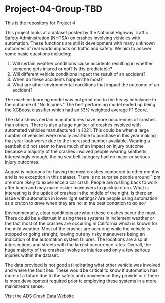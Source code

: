 # Project-04-Group-TBD
This is the repository for Project 4


This project looks at a dataset posted by the National Highway Traffic Safety Administration (NHTSA) on crashes involving vehicles with automation. These functions are still in development with many unknown outcomes of real world impacts on traffic and safety. We aim to answer some basic questions including:


1. Will certain weather conditions cause accidents resulting in whether someone gets injured or not? Is this predictable?
2. Will different vehicle conditions impact the result of an accident?
3. When do these accidents happen the most?
4. What are other environmental conditions that impact the outcome of an accident?


The machine learning model was not great due to the heavy imbalance to the outcome of "No Injuries." The best performing model ended up being the XGBoost classifier which had an 83% weighted average F1 Score.


The data shows certain manufacturers have more occurences of crashes than others. There is also a huge number of crashes involved with automated vehicles manufactured in 2021. This could be when a large number of vehicles were readily available to purchase in this year making that year look worse due to the increased number available. Wearing a seatbelt did not seem to have much of an impact on injury outcome because a majority of the crashes involved people wearing seatbelts. Interestingly enough, the no seatbelt category had no major or serious injury outcomes.


August is notorious for having the most crashes compared to other months and is no exception in this dataset. There is no surprise people around 1 pm are more likely to experience a car crash. People are rushing back to work after lunch and may make riskier maneuvers to quickly return. What is interesting is the uptick of crashes in the middle of the night. Is there an issue with automation in lower light settings? Are people using automation as a crutch to drive when they are not in the best condition to do so?


Environmentally, clear conditions are when these crashes occur the most. There could be a distrust in using these systems in inclement weather or the fact most of the crashes are occurring in California which is known for the mild weather. Most of the crashes are occuring while the vehicle is stopped or going straight, leaving out any risky maneuvers being an indication of the automation system failures. The locations are also at intersections and streets with the largest occurrence rates. Overall, the huge majority of the crashes involve no injuries and only a few serious injuries within the dataset.


The data provided is not good at indicating what other vehicle was involved and where the fault lies. These would be critical to know if automation has more of a future due to the safety and convenience they provide or if there is more development required prior to employing these systems in a more mainstream sense.

[Visit the ADS Crash Data Website](https://weisport4.pythonanywhere.com)
